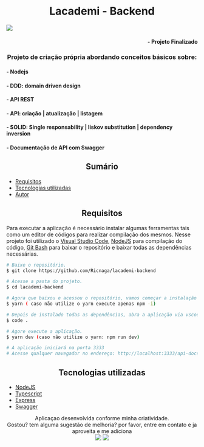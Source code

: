 
<div align="center">
<a href="https://img.shields.io/github/license/Ricnaga/lacademi-backend?style=for-the-badge">
</a>
</div>


# <div align="center"> Lacademi - Backend </div>
 <img src="https://img.shields.io/github/license/Ricnaga/lacademi-backend?style=for-the-badge">

#### <div align="right">- Projeto Finalizado <div>

### <div align="center"> Projeto de criação própria abordando conceitos básicos sobre: </div>

#### - Nodejs
#### - DDD: domain driven design
#### - API REST
#### - API: criação | atualização | listagem
#### - SOLID: Single responsability | liskov substitution | dependency inversion
#### - Documentação de API com Swagger

## <div align="center"> Sumário </div>
<!--ts-->
   - [Requisitos](#<div-align="center">Requisitos</div>)
   - [Tecnologias utilizadas](#<div-align="center">Tecnologias-utilizadas</div>)
   - [Autor](#<div-align="center">Autor</div>)
<!--te-->
## <div align="center">Requisitos</div>
Para executar a aplicação é necessário instalar algumas ferramentas tais como um editor de códigos para realizar compilação dos mesmos. Nesse projeto foi utilizado o [Visual Studio Code](https://code.visualstudio.com/), [NodeJS](https://nodejs.org/en/) para compilação do código, [Git Bash](https://gitforwindows.org/) para baixar o repositório e baixar todas as dependências necessárias.

```bash
# Baixe o repositório.
$ git clone https://github.com/Ricnaga/lacademi-backend

# Acesse a pasta do projeto.
$ cd lacademi-backend

# Agora que baixou e acessou o repositório, vamos começar a instalação das dependências.
$ yarn ( caso não utilize o yarn execute apenas npm -i)

# Depois de instalado todas as dependências, abra a aplicação via vscode
$ code .

# Agore execute a aplicação.
$ yarn dev (caso não utilize o yarn: npm run dev)

# A aplicação iniciará na porta 3333
# Acesse qualquer navegador no endereço: http://localhost:3333/api-docs
```

##  <div align="center">Tecnologias utilizadas</div>
- [NodeJS](https://nodejs.org/en/)
- [Typescript](https://www.typescriptlang.org/)
- [Express](https://expressjs.com/pt-br/starter/installing.html)
- [Swagger](https://swagger.io/)

<div align="center">Aplicaçao desenvolvida conforme minha criatividade.<br>
Gostou? tem alguma sugestão de melhoria? por favor, entre em contato e ja aproveita e me adiciona
<div align="center">
<a href="https://www.linkedin.com/in/ricardo-nagatomy-56553254"><img src="https://img.shields.io/badge/-RicardoNaga-blue?style=flat-square&logo=Linkedin&logoColor=white"></a>
<a href="https://app.rocketseat.com.br/me/ricardo-nagatomy-08130"><img src="https://img.shields.io/badge/-Rocketseat-000?style=flat-square&logo=&logoColor=white"></a></div></div>
</div>
